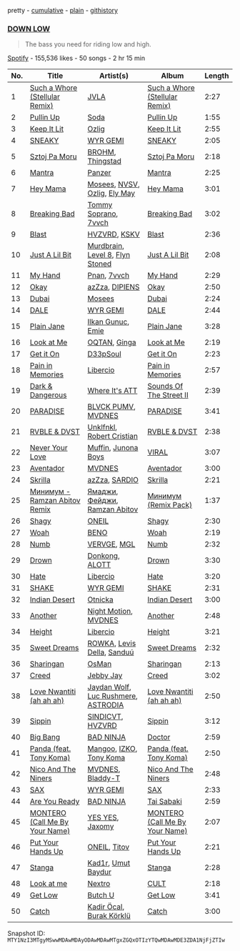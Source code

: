 pretty - [cumulative](/playlists/cumulative/37i9dQZF1DXblmY5UIU3v3.md) - [plain](/playlists/plain/37i9dQZF1DXblmY5UIU3v3) - [githistory](https://github.githistory.xyz/mackorone/spotify-playlist-archive/blob/main/playlists/plain/37i9dQZF1DXblmY5UIU3v3)

### [DOWN LOW](https://open.spotify.com/playlist/37i9dQZF1DXblmY5UIU3v3)

> The bass you need for riding low and high.

[Spotify](https://open.spotify.com/user/spotify) - 155,536 likes - 50 songs - 2 hr 15 min

| No. | Title | Artist(s) | Album | Length |
|---|---|---|---|---|
| 1 | [Such a Whore \(Stellular Remix\)](https://open.spotify.com/track/6A25J9As7towpxovYryAWr) | [JVLA](https://open.spotify.com/artist/24D8gx0257CDd1HAuqNuHu) | [Such a Whore \(Stellular Remix\)](https://open.spotify.com/album/50FPtqYZf0YuJMOUFc8Pkg) | 2:27 |
| 2 | [Pullin Up](https://open.spotify.com/track/48tI68zHn3r3uHmGxdkKDd) | [Soda](https://open.spotify.com/artist/3hnbNJJnN1jFk3MmBvcn9Z) | [Pullin Up](https://open.spotify.com/album/5uCLVj0095GwMv7tjt3IRX) | 1:55 |
| 3 | [Keep It Lit](https://open.spotify.com/track/0uMD26Vg4yVXT01Wp2MjVs) | [Ozlig](https://open.spotify.com/artist/0DsznjV8aaiEYdTDHmy86L) | [Keep It Lit](https://open.spotify.com/album/0CySKjukkSsSWj9oJAc1u8) | 2:55 |
| 4 | [SNEAKY](https://open.spotify.com/track/7sorNP9VLdnIRIjIwUq5g7) | [WYR GEMI](https://open.spotify.com/artist/3Qubu5zXcOh0EIb2bDwMdB) | [SNEAKY](https://open.spotify.com/album/5LEr15ggG2zjjQm7KrASpj) | 2:05 |
| 5 | [Sztoj Pa Moru](https://open.spotify.com/track/3BHe1jnaW3hocrfMqytTP2) | [BROHM](https://open.spotify.com/artist/33cjmfhkyHbulkQwkuxe3i), [Thingstad](https://open.spotify.com/artist/4nl0BnCSRpuneTf0d7fV3G) | [Sztoj Pa Moru](https://open.spotify.com/album/6jqIGpQn1A00DdYut4vCNs) | 2:18 |
| 6 | [Mantra](https://open.spotify.com/track/3RZvy7noS5NHPlfkSm23qo) | [Panzer](https://open.spotify.com/artist/3CCPoNaYvH1LPFSBbRGdrl) | [Mantra](https://open.spotify.com/album/5mWO53S6YHZHjvPv1hDFvI) | 2:25 |
| 7 | [Hey Mama](https://open.spotify.com/track/4zac6Zo8fzNFdfpWrjUltv) | [Mosees](https://open.spotify.com/artist/1Bff29cYcg0JkyYiyhFguD), [NVSV](https://open.spotify.com/artist/1ZoBPI6LQ3gSXuU2BRPyUD), [Ozlig](https://open.spotify.com/artist/0DsznjV8aaiEYdTDHmy86L), [Ely May](https://open.spotify.com/artist/4bGLLUNFXUnAbfnvpUnXHg) | [Hey Mama](https://open.spotify.com/album/6phsG2Z2rhvBaXxrRCqDyv) | 3:01 |
| 8 | [Breaking Bad](https://open.spotify.com/track/3NHdgC5rnBdgHqMLIpDaUT) | [Tommy Soprano](https://open.spotify.com/artist/1bohBNryuQpzSEtG9cytN1), [7vvch](https://open.spotify.com/artist/5Bahs19BH1UFW8Q6S2MCxu) | [Breaking Bad](https://open.spotify.com/album/1UQiCvNh818IR2eGNyFCwX) | 3:02 |
| 9 | [Blast](https://open.spotify.com/track/6IueCsicxdsbMj1HTF8jxq) | [HVZVRD](https://open.spotify.com/artist/0TBbjAcKVKKc8QwMoHPI9f), [KSKV](https://open.spotify.com/artist/07BMRyGNDQEqrjtlqjfYuh) | [Blast](https://open.spotify.com/album/7De3XSkwYMfun0zzYzQRm4) | 2:36 |
| 10 | [Just A Lil Bit](https://open.spotify.com/track/6Wwi5V7VAR9KOo8c9gksh1) | [Murdbrain](https://open.spotify.com/artist/1uJZAXeNu4zmrwkjHwUysn), [Level 8](https://open.spotify.com/artist/7GHpLKwhlOEzggNhtgQaYv), [Flyn Stoned](https://open.spotify.com/artist/0O7upj4KBKaTdQJ6WM0m9k) | [Just A Lil Bit](https://open.spotify.com/album/4XjtQUIBZEkOiGLXbUwEoe) | 2:08 |
| 11 | [My Hand](https://open.spotify.com/track/4p4IPcZ2OGzmtkOCZC799v) | [Pnan](https://open.spotify.com/artist/5VAuDbW1Pzg3Xp0V143EcL), [7vvch](https://open.spotify.com/artist/5Bahs19BH1UFW8Q6S2MCxu) | [My Hand](https://open.spotify.com/album/2HohLY8jDVrDv5eU1umXVh) | 2:29 |
| 12 | [Okay](https://open.spotify.com/track/2yWkgyMnfojm7iPzRwBzn2) | [azZza](https://open.spotify.com/artist/4NSf7ko5N1o44cBzWGoVCP), [DIPIENS](https://open.spotify.com/artist/6CYjGgv0fYxHFHCKWn7SyX) | [Okay](https://open.spotify.com/album/43uDfBBdjkWnRQEkDuNPPW) | 2:50 |
| 13 | [Dubai](https://open.spotify.com/track/21JaPxq2EGDDHKxGX8Cwwl) | [Mosees](https://open.spotify.com/artist/1Bff29cYcg0JkyYiyhFguD) | [Dubai](https://open.spotify.com/album/0nxlL5KuQPIlqgj6uJ6j9C) | 2:24 |
| 14 | [DALE](https://open.spotify.com/track/6y0SGW7yBjlL8WsOvUk2Dv) | [WYR GEMI](https://open.spotify.com/artist/3Qubu5zXcOh0EIb2bDwMdB) | [DALE](https://open.spotify.com/album/2LvZxhfd1zJOIdl4iLRlgG) | 2:44 |
| 15 | [Plain Jane](https://open.spotify.com/track/6y0AJTZagYpjo0bqYmai2t) | [Ilkan Gunuc](https://open.spotify.com/artist/02vT04WkgQ8dO4f1GLMTP9), [Emie](https://open.spotify.com/artist/7vMDKdgSZ2Scn4uzFdTDyZ) | [Plain Jane](https://open.spotify.com/album/1PKpsiRCpk6YuTy8ssDb6y) | 3:28 |
| 16 | [Look at Me](https://open.spotify.com/track/6ixeBeuUlZxjmBsjdsLuCv) | [OQTAN](https://open.spotify.com/artist/0sW5E8JJy5gBqGZxDAlS4s), [Ginga](https://open.spotify.com/artist/3Ht6LI9tAjInNAosJnYZSU) | [Look at Me](https://open.spotify.com/album/3v5y3DdwUPVdn0dWn7lVdL) | 2:19 |
| 17 | [Get it On](https://open.spotify.com/track/0gWDCw9fClUe8GaUapMxul) | [D33pSoul](https://open.spotify.com/artist/2HZLJwBLZN8etpz2ZvHqlL) | [Get it On](https://open.spotify.com/album/3LJitRgn2KL2v7VdwKoHVB) | 2:23 |
| 18 | [Pain in Memories](https://open.spotify.com/track/4Pi2VsPHpT8BTvkfGwNIFL) | [Libercio](https://open.spotify.com/artist/5xBPjWMU42TN6P0nwcH1f1) | [Pain in Memories](https://open.spotify.com/album/2kHvStMZoF8cIIz6Wa2Qwf) | 2:57 |
| 19 | [Dark & Dangerous](https://open.spotify.com/track/0G4bbDthDjRpeiEi7jX6RH) | [Where It's ATT](https://open.spotify.com/artist/6sMtJ7VjiMiflyZCnTxEcD) | [Sounds Of The Street II](https://open.spotify.com/album/7xXzCE3kMsxMQ2YWldJY2V) | 2:39 |
| 20 | [PARADISE](https://open.spotify.com/track/2ouWaJXeTv4kLmqRsc7Wcb) | [BLVCK PUMV](https://open.spotify.com/artist/4aaNIKVG4UIDzZRuxfISmR), [MVDNES](https://open.spotify.com/artist/0jo4MaRxUP72Rou02fgmi7) | [PARADISE](https://open.spotify.com/album/0n10JebJ5LL4j5iTEzCqnO) | 3:41 |
| 21 | [RVBLE & DVST](https://open.spotify.com/track/2CiCGSQjwQS9dweknIs91G) | [Unklfnkl](https://open.spotify.com/artist/4TJMkm9ul4Xp17Altl41RW), [Robert Cristian](https://open.spotify.com/artist/26ebqYqothrkkGHWEvJy4D) | [RVBLE & DVST](https://open.spotify.com/album/4nbbj2cKmY2aCY9IuvSEJG) | 2:38 |
| 22 | [Never Your Love](https://open.spotify.com/track/30B4WkloxnqXJNWPnQ8Vcq) | [Muffin](https://open.spotify.com/artist/00xeTtgDJdeHV0eGIBNdm2), [Junona Boys](https://open.spotify.com/artist/7mX60wjE4yH6BQSqxukqap) | [VIRAL](https://open.spotify.com/album/38AXCejmMct40fRrQhYPoZ) | 3:07 |
| 23 | [Aventador](https://open.spotify.com/track/1DT949NfFNvR6ePqdghtng) | [MVDNES](https://open.spotify.com/artist/0jo4MaRxUP72Rou02fgmi7) | [Aventador](https://open.spotify.com/album/7q2XGGusivlWPaPMOw6Xa1) | 3:00 |
| 24 | [Skrilla](https://open.spotify.com/track/2EjUd8AsjwAYPqo0Cce0q8) | [azZza](https://open.spotify.com/artist/4NSf7ko5N1o44cBzWGoVCP), [SARDIO](https://open.spotify.com/artist/1TKQPncXcxEpZaDPiN9G1s) | [Skrilla](https://open.spotify.com/album/4vcJYOUdbxx6Y67spLWq4Q) | 2:21 |
| 25 | [Минимум \- Ramzan Abitov Remix](https://open.spotify.com/track/2l0IvRqDNGQ63FaImXlHx9) | [Ямаджи](https://open.spotify.com/artist/1vhOS1zU5F96OtQUoMT47i), [Фейджи](https://open.spotify.com/artist/0ybzbOJd34JZg3cd4jsouX), [Ramzan Abitov](https://open.spotify.com/artist/2dOsIKbm1sSfr79DebyMgV) | [Минимум \(Remix Pack\)](https://open.spotify.com/album/3hO7iEp7Mis2rEsDjrDSVQ) | 1:37 |
| 26 | [Shagy](https://open.spotify.com/track/2zI17EWoz24ZaDB9baDBhC) | [ONEIL](https://open.spotify.com/artist/7kzcAiYqxBV5J25vTYeOxA) | [Shagy](https://open.spotify.com/album/6AuQTnJG4AYhqpo5zQAtVx) | 2:30 |
| 27 | [Woah](https://open.spotify.com/track/3jWkWcmESJG9fmhZOpZYsW) | [BENO](https://open.spotify.com/artist/2Lkxnlhbsvg4lAIckgEPVP) | [Woah](https://open.spotify.com/album/62kVMk94iQkaxSyly4l6GM) | 2:19 |
| 28 | [Numb](https://open.spotify.com/track/6yNvTSNpvHfIVDjlLNnVqF) | [VERVGE](https://open.spotify.com/artist/57MA3sAmDw91t1XqH6rJRk), [MGL](https://open.spotify.com/artist/55Rtgu6jVgw4Mv5NeGWUak) | [Numb](https://open.spotify.com/album/09V8HbdOk5BjmRlgY3e5a9) | 2:32 |
| 29 | [Drown](https://open.spotify.com/track/69QeE5b6cEkOm7ptLhNsip) | [Donkong](https://open.spotify.com/artist/2iSzx6yX8XC77IGgRlRZgX), [ALOTT](https://open.spotify.com/artist/5NIERWixyvXlwwmiJgFms3) | [Drown](https://open.spotify.com/album/6sRAShGQGmgorTBILDoFgL) | 3:30 |
| 30 | [Hate](https://open.spotify.com/track/7LXY7z2jCdCeYENgkLNwEI) | [Libercio](https://open.spotify.com/artist/5xBPjWMU42TN6P0nwcH1f1) | [Hate](https://open.spotify.com/album/4EaWwQo0tvKH0lA0k2grua) | 3:20 |
| 31 | [SHAKE](https://open.spotify.com/track/3OHHcI6PTUgAFeQHJLQdB8) | [WYR GEMI](https://open.spotify.com/artist/3Qubu5zXcOh0EIb2bDwMdB) | [SHAKE](https://open.spotify.com/album/4yyGTE0XiE7czQSEYqPMKX) | 2:31 |
| 32 | [Indian Desert](https://open.spotify.com/track/01nOgbLl0A9AiZl0ip1aQH) | [Otnicka](https://open.spotify.com/artist/3tSmEw5WMGAZ6sxt9Dt3Nt) | [Indian Desert](https://open.spotify.com/album/4VyrNDmlD0yyGTvpz3B0RA) | 3:00 |
| 33 | [Another](https://open.spotify.com/track/1a4xp5dMir0kJOWrWt5XVB) | [Night Motion](https://open.spotify.com/artist/3qQP1s21musxVdAl9uVAii), [MVDNES](https://open.spotify.com/artist/0jo4MaRxUP72Rou02fgmi7) | [Another](https://open.spotify.com/album/1zHE1zaJ5NDwgx89y3xquY) | 2:48 |
| 34 | [Height](https://open.spotify.com/track/0tgtZPwLWIDFE7rPHkgGZ9) | [Libercio](https://open.spotify.com/artist/5xBPjWMU42TN6P0nwcH1f1) | [Height](https://open.spotify.com/album/1BQCItWDHmYvsmANKuqfDA) | 3:21 |
| 35 | [Sweet Dreams](https://open.spotify.com/track/55LIJtZUzyhtSgR4Kp6hHC) | [ROWKA](https://open.spotify.com/artist/2DGyN5NTOHXpEMIcrRHbRm), [Levis Della](https://open.spotify.com/artist/0mz0ZT7rpJuWFxJ8lnxdB5), [Sanduú](https://open.spotify.com/artist/7DsAqd25L6sEx0NICIYF3f) | [Sweet Dreams](https://open.spotify.com/album/2iDZUi1B2nw1T3SHY8RGjJ) | 2:32 |
| 36 | [Sharingan](https://open.spotify.com/track/1NYQGB4ldAKwE7F2IkYYPX) | [OsMan](https://open.spotify.com/artist/5yTQ5Ik2Bllbc5hRLeoRkN) | [Sharingan](https://open.spotify.com/album/5POykmJROYuAqwp29Cm6AM) | 2:13 |
| 37 | [Creed](https://open.spotify.com/track/0mXeyfwJMCPwIV6mlATpoa) | [Jebby Jay](https://open.spotify.com/artist/0qWtgkuR4HNf4E9YSA7kp6) | [Creed](https://open.spotify.com/album/6qlZRikwB57mZICjlsnNtr) | 3:02 |
| 38 | [Love Nwantiti \(ah ah ah\)](https://open.spotify.com/track/13yZ5GCAdTfhIMAzzgI9VJ) | [Jaydan Wolf](https://open.spotify.com/artist/58NOd3nTpJVVGma4x975P0), [Luc Rushmere](https://open.spotify.com/artist/7IfsuGH0v0gCTz4e5ZSD1p), [ASTRODIA](https://open.spotify.com/artist/3DyfxgDK0vg1vpGQtXZImO) | [Love Nwantiti \(ah ah ah\)](https://open.spotify.com/album/3QKmj83Db2QfSr0IkPUUXR) | 2:50 |
| 39 | [Sippin](https://open.spotify.com/track/1nRSEQ7GjjvZKL7fH7xP2Z) | [SINDICVT](https://open.spotify.com/artist/0mkvFhgXFPhQP3oWuzGAgf), [HVZVRD](https://open.spotify.com/artist/0TBbjAcKVKKc8QwMoHPI9f) | [Sippin](https://open.spotify.com/album/5TNjhOSaaMvvZaJPgbN7gt) | 3:12 |
| 40 | [Big Bang](https://open.spotify.com/track/1DLAecTyNRrGd2QcTf33Tc) | [BAD NINJA](https://open.spotify.com/artist/1e9y7soHWYgqQzdM6tWrsU) | [Doctor](https://open.spotify.com/album/1pdm2LpgVSsGSCBpoeXbZe) | 2:59 |
| 41 | [Panda \(feat\. Tony Koma\)](https://open.spotify.com/track/7lFSuErjiTytfOzq0gszXW) | [Mangoo](https://open.spotify.com/artist/6ObeGN1qTsep95QRNOfNc3), [IZKO](https://open.spotify.com/artist/1BgmLUmytJuDy5CEzP7SL6), [Tony Koma](https://open.spotify.com/artist/0uGfoFBGwR75SE04cR5chh) | [Panda \(feat\. Tony Koma\)](https://open.spotify.com/album/0I65cMX6NkYJDWkqIcvOeE) | 2:50 |
| 42 | [Nico And The Niners](https://open.spotify.com/track/4EbvHHWqLq8y1iM7U7loo6) | [MVDNES](https://open.spotify.com/artist/0jo4MaRxUP72Rou02fgmi7), [Bladdy\-T](https://open.spotify.com/artist/0mEHevXltYfEtqBh5LHssc) | [Nico And The Niners](https://open.spotify.com/album/0u0uEGYDqo1bXl9jtXTibA) | 2:48 |
| 43 | [SAX](https://open.spotify.com/track/5f0VxpTZ3pXgDi6f4XgsL6) | [WYR GEMI](https://open.spotify.com/artist/3Qubu5zXcOh0EIb2bDwMdB) | [SAX](https://open.spotify.com/album/5PeIppUVmMLLn0AFKxBECh) | 2:33 |
| 44 | [Are You Ready](https://open.spotify.com/track/5jCBYOK6Suute7842zfYx5) | [BAD NINJA](https://open.spotify.com/artist/1e9y7soHWYgqQzdM6tWrsU) | [Tai Sabaki](https://open.spotify.com/album/6kdkeLnHlMbpupnohChqhO) | 2:59 |
| 45 | [MONTERO \(Call Me By Your Name\)](https://open.spotify.com/track/3FcseYxP7eeE7ihwgz2U2c) | [YES YES](https://open.spotify.com/artist/3jcjf0rNrcWYAdeiz96Yus), [Jaxomy](https://open.spotify.com/artist/1c3uso4iIeeX3P0bhKaQDq) | [MONTERO \(Call Me By Your Name\)](https://open.spotify.com/album/1Sy6Ns0eUfzS3xJWgRN00v) | 2:07 |
| 46 | [Put Your Hands Up](https://open.spotify.com/track/2wbBXB77dDpdaOMqU5EG0T) | [ONEIL](https://open.spotify.com/artist/7kzcAiYqxBV5J25vTYeOxA), [Titov](https://open.spotify.com/artist/3SuQprUc8N1kIOs2Hm2mAk) | [Put Your Hands Up](https://open.spotify.com/album/6nPqaH2aJxJt2EzZavMEPo) | 2:21 |
| 47 | [Stanga](https://open.spotify.com/track/1bTsFjAz61HuBmH1U97uGY) | [Kad1r](https://open.spotify.com/artist/3jE4ASRCE1MR5GDzP2jkIi), [Umut Baydur](https://open.spotify.com/artist/3BeL8Jd8kJz1Ra7uzo3ebD) | [Stanga](https://open.spotify.com/album/35A2vrPGadZ7YXyyqEEl0c) | 2:28 |
| 48 | [Look at me](https://open.spotify.com/track/6RzOw3FVJ6JMM8QuTanYFo) | [Nextro](https://open.spotify.com/artist/6Y63ciwphfXsHoWQOur7gq) | [CULT](https://open.spotify.com/album/565ceoqtB8RUsnun39xtCa) | 2:18 |
| 49 | [Get Low](https://open.spotify.com/track/6o2FQGObDH7kCpYlvJH2ai) | [Butch U](https://open.spotify.com/artist/6OwRAMGY105QbVOJqNHk0o) | [Get Low](https://open.spotify.com/album/7vjky38QfkVvkXF1ueWyZT) | 3:41 |
| 50 | [Catch](https://open.spotify.com/track/66XwvXmeraRNqr0ZSKLNnd) | [Kadir Öcal](https://open.spotify.com/artist/6fZhTTcNbSBPC6bbmvHxBC), [Burak Körklü](https://open.spotify.com/artist/4ve0zjzchAXjl7qaVARjiI) | [Catch](https://open.spotify.com/album/5g1PkWfX6wlGFRuulrmihY) | 3:00 |

Snapshot ID: `MTY1NzI3MTgyMSwwMDAwMDAyODAwMDAwMTgxZGQxOTIzYTQwMDAwMDE3ZDA1NjFjZTIw`
